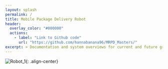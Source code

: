 ```yaml
---
layout: splash
permalink: /
title: Mobile Package Delivery Robot
header:
  overlay_color: "#000000"
  actions:
    - label: "Link to Github code"
      url: "https://github.com/hannabanana96/MRPD_Masters/"
excerpt: > Documentation and system overviews for current and future group members. <br />
---
```



![Robot_1](https://hannabanana96.github.io/MPDR_Project/assets/images/robo_1.jpg){: .align-center}
